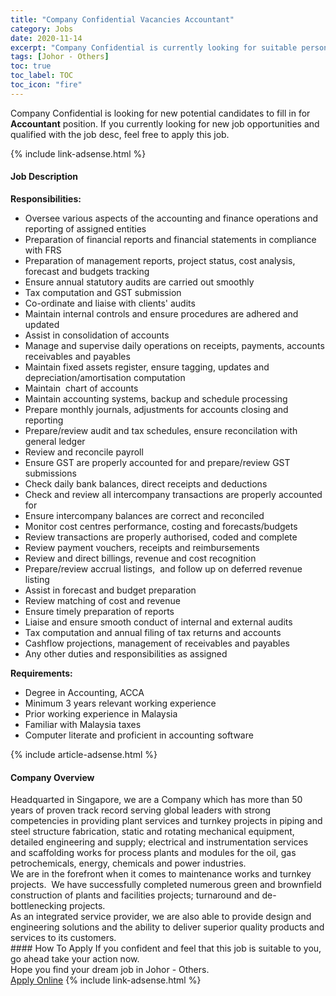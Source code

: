 ```yaml
---
title: "Company Confidential Vacancies Accountant" 
category: Jobs 
date: 2020-11-14 
excerpt: "Company Confidential is currently looking for suitable person to fill in the Accountant which positioned at Johor - Others" 
tags: [Johor - Others] 
toc: true 
toc_label: TOC 
toc_icon: "fire" 
--- 
```


<p>Company Confidential is looking for new potential candidates to fill in for <b>Accountant</b> position. If you currently looking for new job opportunities and qualified with the job desc, feel free to apply this job.
</p>{% include link-adsense.html %} 
<div><div><div><h4>Job Description</h4></div></div><div><div><span><div><div><strong>Responsibilities:&#160;</strong></div><div><ul><li>Oversee various aspects of the accounting and finance operations and reporting of assigned entities</li><li>Preparation of financial reports and financial statements in compliance with FRS</li><li>Preparation of management reports, project status, cost analysis, forecast and budgets tracking</li><li>Ensure annual statutory audits are carried out smoothly</li><li>Tax computation and GST submission</li><li>Co-ordinate and liaise with clients' audits</li><li>Maintain internal controls and ensure procedures are adhered and updated</li><li>Assist in consolidation of accounts</li><li>Manage and supervise daily operations on receipts, payments, accounts receivables and payables</li><li>Maintain fixed assets register, ensure tagging, updates and depreciation/amortisation computation</li><li>Maintain&#160; chart of accounts</li><li>Maintain accounting systems, backup and schedule processing</li><li>Prepare monthly journals, adjustments for accounts closing and reporting</li><li>Prepare/review audit and tax schedules, ensure reconcilation with general ledger</li><li>Review and reconcile payroll</li><li>Ensure GST are properly accounted for and prepare/review GST submissions</li><li>Check daily bank balances, direct receipts and deductions&#160;</li><li>Check and review all intercompany transactions are properly accounted for&#160;</li><li>Ensure intercompany balances are correct and reconciled</li><li>Monitor cost centres performance, costing and forecasts/budgets</li><li>Review transactions are properly authorised, coded and complete</li><li>Review payment vouchers, receipts and reimbursements</li><li>Review and direct billings, revenue and cost recognition</li><li>Prepare/review accrual listings,&#160; and follow up on deferred revenue listing</li><li>Assist in forecast and budget preparation</li><li>Review matching of cost and revenue</li><li>Ensure timely preparation of reports&#160;</li><li>Liaise and ensure smooth conduct of internal and external audits</li><li>Tax computation and annual filing of tax returns and accounts</li><li>Cashflow projections, management of receivables and payables</li><li>Any other duties and responsibilities as assigned</li></ul><div><strong>Requirements:</strong></div><ul><li>Degree in Accounting, ACCA</li><li>Minimum 3 years relevant working experience</li><li><div>Prior working experience in Malaysia</div></li><li><div><div>Familiar with Malaysia taxes</div></div></li><li>Computer literate and proficient in accounting software</li></ul></div></div></span></div></div></div> 
{% include article-adsense.html %} 
<div><div><div><h4>Company Overview</h4></div></div><div><div><span><div><div>
<div>Headquarted in Singapore, we are a Company which has more than 50 years of proven track record serving global leaders with strong competencies in providing plant services and turnkey projects in piping and steel structure fabrication, static and rotating mechanical equipment, detailed engineering and supply; electrical and instrumentation services and scaffolding works for process plants and modules for the oil, gas petrochemicals, energy, chemicals and power industries.</div>
<div>We are in the forefront when it comes to maintenance works and turnkey projects.&#160; We have successfully completed numerous green and brownfield construction of plants and facilities projects; turnaround and de-bottlenecking projects.</div>
<div>As an integrated service provider, we are also able to provide design and engineering solutions and the ability to deliver superior quality products and services to its customers.</div>
</div></div></span></div></div></div> 
#### How To Apply 
If you confident and feel that this job is suitable to you, go ahead take your action now. <br/> 
Hope you find your dream job in Johor - Others. <br/> 
<a href="https://www.jobstreet.com.my/en/job/accountant-4423547?jobId=jobstreet-my-job-4423547&sectionRank=22&token=0~9905ab9e-829d-449f-b78a-cd5b31f688f6&fr=SRP%20View%20In%20New%20Ta" class="btn btn--info" target="_blank" rel="nofollow noopenner">Apply Online</a> 
{% include link-adsense.html %} 